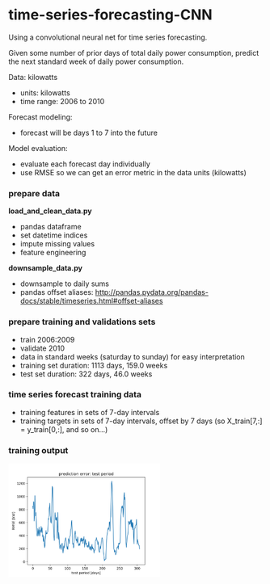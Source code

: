 # time-series-forecasting-CNN
Using a convolutional neural net for time series forecasting.

Given some number of prior days of total daily power consumption, predict the next standard week of daily power consumption.

Data: kilowatts
  - units: kilowatts
  - time range: 2006 to 2010

Forecast modeling:
  - forecast will be days 1 to 7 into the future

Model evaluation:
  - evaluate each forecast day individually
  - use RMSE so we can get an error metric in the data units (kilowatts)

### prepare data  
__load_and_clean_data.py__
  - pandas dataframe
  - set datetime indices
  - impute missing values
  - feature engineering

__downsample_data.py__
  - downsample to daily sums
  - pandas offset aliases: http://pandas.pydata.org/pandas-docs/stable/timeseries.html#offset-aliases

### prepare training and validations sets
  - train 2006:2009
  - validate 2010
  - data in standard weeks (saturday to sunday) for easy interpretation
  - training set duration: 1113 days, 159.0 weeks
  - test set duration: 322 days, 46.0 weeks

### time series forecast training data
  - training features in sets of 7-day intervals
  - training targets in sets of 7-day intervals, offset by 7 days (so X_train[7,:] = y_train[0,:], and so on...)

### training output
<img alt="rmse 1" src="/figures/output_1_rmse.png" width='300'>
